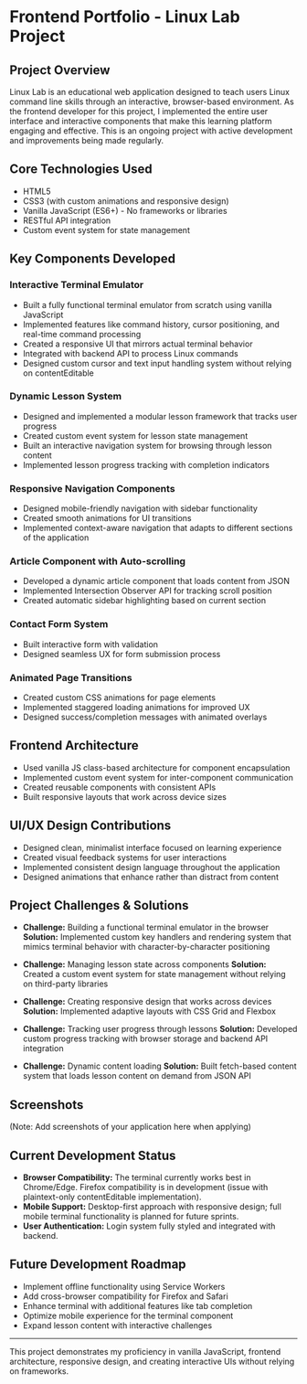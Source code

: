 # Frontend Portfolio - Linux Lab Project

## Project Overview
Linux Lab is an educational web application designed to teach users Linux command line skills through an interactive, browser-based environment. As the frontend developer for this project, I implemented the entire user interface and interactive components that make this learning platform engaging and effective. This is an ongoing project with active development and improvements being made regularly.

## Core Technologies Used
- HTML5
- CSS3 (with custom animations and responsive design)
- Vanilla JavaScript (ES6+) - No frameworks or libraries
- RESTful API integration
- Custom event system for state management

## Key Components Developed

### Interactive Terminal Emulator
- Built a fully functional terminal emulator from scratch using vanilla JavaScript
- Implemented features like command history, cursor positioning, and real-time command processing
- Created a responsive UI that mirrors actual terminal behavior
- Integrated with backend API to process Linux commands
- Designed custom cursor and text input handling system without relying on contentEditable

### Dynamic Lesson System
- Designed and implemented a modular lesson framework that tracks user progress
- Created custom event system for lesson state management
- Built an interactive navigation system for browsing through lesson content
- Implemented lesson progress tracking with completion indicators

### Responsive Navigation Components
- Designed mobile-friendly navigation with sidebar functionality
- Created smooth animations for UI transitions
- Implemented context-aware navigation that adapts to different sections of the application

### Article Component with Auto-scrolling
- Developed a dynamic article component that loads content from JSON
- Implemented Intersection Observer API for tracking scroll position
- Created automatic sidebar highlighting based on current section

### Contact Form System
- Built interactive form with validation
- Designed seamless UX for form submission process

### Animated Page Transitions
- Created custom CSS animations for page elements
- Implemented staggered loading animations for improved UX
- Designed success/completion messages with animated overlays

## Frontend Architecture
- Used vanilla JS class-based architecture for component encapsulation
- Implemented custom event system for inter-component communication
- Created reusable components with consistent APIs
- Built responsive layouts that work across device sizes

## UI/UX Design Contributions
- Designed clean, minimalist interface focused on learning experience
- Created visual feedback systems for user interactions
- Implemented consistent design language throughout the application
- Designed animations that enhance rather than distract from content

## Project Challenges & Solutions
- **Challenge:** Building a functional terminal emulator in the browser
  **Solution:** Implemented custom key handlers and rendering system that mimics terminal behavior with character-by-character positioning
  
- **Challenge:** Managing lesson state across components
  **Solution:** Created a custom event system for state management without relying on third-party libraries
  
- **Challenge:** Creating responsive design that works across devices
  **Solution:** Implemented adaptive layouts with CSS Grid and Flexbox
  
- **Challenge:** Tracking user progress through lessons
  **Solution:** Developed custom progress tracking with browser storage and backend API integration
  
- **Challenge:** Dynamic content loading 
  **Solution:** Built fetch-based content system that loads lesson content on demand from JSON API

## Screenshots
(Note: Add screenshots of your application here when applying)

## Current Development Status
- **Browser Compatibility:** The terminal currently works best in Chrome/Edge. Firefox compatibility is in development (issue with plaintext-only contentEditable implementation).
- **Mobile Support:** Desktop-first approach with responsive design; full mobile terminal functionality is planned for future sprints.
- **User Authentication:** Login system fully styled and integrated with backend.

## Future Development Roadmap
- Implement offline functionality using Service Workers
- Add cross-browser compatibility for Firefox and Safari
- Enhance terminal with additional features like tab completion
- Optimize mobile experience for the terminal component
- Expand lesson content with interactive challenges

---

This project demonstrates my proficiency in vanilla JavaScript, frontend architecture, responsive design, and creating interactive UIs without relying on frameworks.